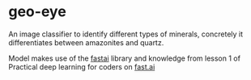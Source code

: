 # geo-eye
An image classifier to identify different types of minerals, concretely it differentiates between amazonites and quartz.

Model makes use of the [fastai](https://github.com/fastai/fastai) library and knowledge from lesson 1 of Practical deep learning for coders on  [fast.ai](http://www.fast.ai)

